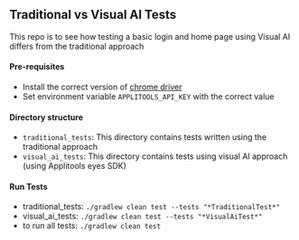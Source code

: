 ## Traditional vs Visual AI Tests

This repo is to see how testing a basic login and home page using Visual AI differs from the traditional approach 

#### Pre-requisites
- Install the correct version of [chrome driver](https://github.com/SeleniumHQ/selenium/wiki/ChromeDriver)
- Set environment variable `APPLITOOLS_API_KEY` with the correct value

#### Directory structure
- `traditional_tests`: This directory contains tests written using the traditional approach
- `visual_ai_tests`: This directory contains tests using visual AI approach (using Applitools eyes SDK)

#### Run Tests
- traditional_tests: `./gradlew clean test --tests "*TraditionalTest*"`
- visual_ai_tests: `./gradlew clean test --tests "*VisualAiTest*"`
- to run all tests: `./gradlew clean test`
